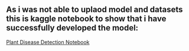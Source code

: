## As i was not able to uplaod model and datasets this is kaggle notebook to show that i have successfully developed the model:
[Plant Disease Detection Notebook](https://www.kaggle.com/code/nikhil299292/plantdiseasedetectionmodel)
